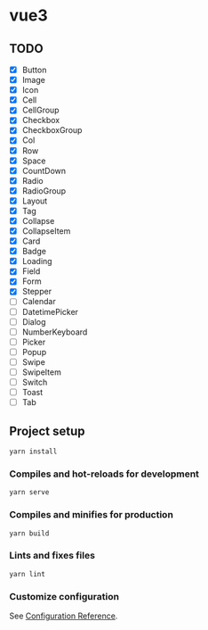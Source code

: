 # vue3
## TODO
- [x] Button
- [x] Image
- [x] Icon
- [x] Cell
- [x] CellGroup
- [x] Checkbox
- [x] CheckboxGroup
- [x] Col
- [x] Row
- [x] Space
- [x] CountDown
- [x] Radio
- [x] RadioGroup
- [x] Layout
- [x] Tag
- [x] Collapse
- [x] CollapseItem
- [x] Card
- [x] Badge
- [x] Loading
- [x] Field
- [x] Form
- [x] Stepper
- [ ] Calendar
- [ ] DatetimePicker
- [ ] Dialog
- [ ] NumberKeyboard
- [ ] Picker
- [ ] Popup
- [ ] Swipe
- [ ] SwipeItem
- [ ] Switch
- [ ] Toast
- [ ] Tab
## Project setup
```
yarn install
```

### Compiles and hot-reloads for development
```
yarn serve
```

### Compiles and minifies for production
```
yarn build
```

### Lints and fixes files
```
yarn lint
```

### Customize configuration
See [Configuration Reference](https://cli.vuejs.org/config/).
